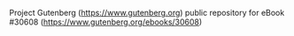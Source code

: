 Project Gutenberg (https://www.gutenberg.org) public repository for eBook #30608 (https://www.gutenberg.org/ebooks/30608)
